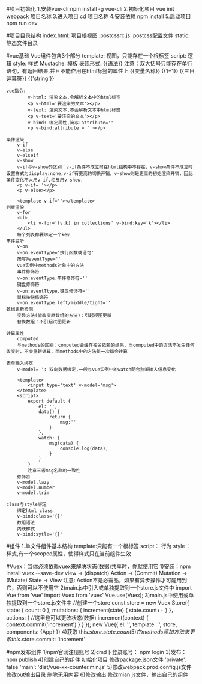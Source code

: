 #项目初始化
	1.安装vue-cli
		npm install -g vue-cli
	2.初始化项目
		vue init webpack 项目名称
	3.进入项目
		cd 项目名称
	4.安装依赖
		npm install
	5.启动项目
		npm run dev

#项目目录结构
	index.html: 项目根视图
	.postcssrc.js: postcss配置文件
	static: 静态文件目录

#vue基础
	Vue组件包含3个部分
		template: 视图，只能存在一个根标签
		script: 逻辑
		style:	样式
	Mustache: 模板
		表现形式: {{语法}} 注意：双大括号只能存在单行语句，有返回结果,并且不能作用在html标签的属性上
			{{变量名称}}
			{{1+1}}
			{{三目运算符}}
			{{'string'}}

	vue指令:
			v-html: 渲染文本,会解析文本中的html标签
			<p v-html='要渲染的文本'></p>
			v-text: 渲染文本,不会解析文本中html标签
			<p v-text='要渲染的文本'></p>
			v-bind: 绑定属性,简写:attribute=''
			<p v-bind:attribute = ''></p>

	条件渲染
		v-if
		v-else
		v-elseif
		v-show
		v-if与v-show的区别：v-if条件不成立时在html结构中不存在，v-show条件不成立时设置样式为display:none,v-if有更高的切换开销，v-show则是更高的初始渲染开销，因此条件变化不大用v-if,相反用v-show.
		<p v-if=''></p>
		<p v-else></p>

		<template v-if=''></template>
	列表渲染
		v-for
		<ul>
			<li v-for='(v,k) in collections' v-bind:key='k'></li>
		</ul>
		每个列表都要绑定一个key
	事件监听
		v-on
		v-on:eventType='执行函数或语句'
		简写@eventType=''
		vue实例中methods对象中的方法
		事件修饰符
		v-on:eventType.事件修饰符=''
		键盘修饰符
		v-on:eventTtype.键盘修饰符=''
		鼠标按钮修饰符
		v-on:eventType.left/middle/tight=''
	数组更新检测
		变异方法(能改变原数组的方法)：引起视图更新
		替换数组：不引起试图更新
	
	计算属性
		computed
		与methods的区别：computed会缓存相关依赖的结果，当computed中的方法不发生任何改变时，不会重新计算，而methods中的方法每一次都会计算
	
	表单输入绑定
		v-model='': 双向数据绑定,一般与vue实例中的watch配合监听输入信息变化

		<template>
			<input type='text' v-model='msg'>
		</template>
		<script>
			export default {
				el: '',
				data() {
					return {
						msg:''
					}
				},
				watch: {
					msg(data) {
						console.log(data);
					}
				}
			}
			注意三者msg名称的一致性
		修饰符
		v-model.lazy
		v-model.number
		v-model.trim

	class与style绑定
		绑定html class
		v-bind:class='{}'
		数组语法
		内联样式
		v-bind:sytle='{}'

#组件
	1.单文件组件基本结构
		template:只能有一个根标签
		script： 行为
		style ： 样式,有一个scoped属性，使得样式只在当前组件生效
		<template>
			<div class='name'></div>
		</template>
		<script>
			export default {
				name: '',
				data() {
					return {

					}
				}
			}
		</script>
		<style scoped>
			
		</style>
	2.父子组件
		父——>子: props
			数据传递类型验证
				数据类型验证
				多数据类型验证
				必选项：与默认值互斥
				默认值：与必选项互斥
				obj,arr类型默认值： 设置默认值时要以函数的形式
		parent.vue:
			<template>
				<div class='parent'>
					<son v-bind:title='msg' :age='age' :num='num' :obj='obj'/>
				</div>
			</template>
			<script>
				import son from './son.vue'
				export default {
					name: 'parent',
					data() {
						return {
							msg: 'props'，
							age: 10,
							num: 5,
							obj: {
								name: 't-bin'
							}
						}
					},
					components: {
						son
					}
				}
			</script>
			<style scoped>
				
			</style>
		son.vue: 
			<template>
				<div class='son'>
					{{title}}
				</div>
			</template>
			<script>
				export default {
					name: 'son',
					data() {
						return {

						}
					},
					props: {
						age: [Number]
						title: {
							type: String,
							default: 
						},
						num: {
							type: Number,
							required: true
						},
						obj: {
							type: Object,
							default() {
								return {
									name: 'vue'
								}
							}
						}
					}
				}
			</script>
			<style scoped>
				
			</style>
		
		子——>父: $emit event
		parent.vue:
			<template>
				<div class='parent'>
					<son v-bind:title='msg' @parent='receive'/>
				</div>
			</template>
			<script>
				import son from './son.vue'
				export default {
					name: 'parent',
					data() {
						return {
							msg: 'props'，
							age: 10,
							num: 5,
							obj: {
								name: 't-bin'
							}
						}
					},
					components: {
						son
					},
					methods: {
						receive(data) {
							//data:子组件传递过来的数据
						}
					}
				}
			</script>
			<style scoped>
				
			</style>
		son.vue: 
			<template>
				<div class='son'>
					{{title}}
					<button @click='child'>btn</button>
				</div>
			</template>
			<script>
				export default {
					name: 'son',
					data() {
						return {

						}
					},
					props: {
						age: [Number]
						title: {
							type: String,
							default: 
						},
						num: {
							type: Number,
							required: true
						},
						obj: {
							type: Object,
							default() {
								return {
									name: 'vue'
								}
							}
						}
					},
					methods: {
						child(event) {
							//$emit(参数一(父组件要监听的事件)，参数二(要传递给父组件的data))
							this.$emit('parent', 'message');
						}
					}
				}
			</script>
			<style scoped>
				
			</style>
	3.插槽slot和缓存
		单个插槽
		具名插槽: 传递多个插槽接收时可以用一个容器接收
		作用域插槽：数据是子组件传递给父组件，与父组件传子组件的props过程相反
			注意： 在2.5.0之前，必须使用在template上
		parent.vue:
			<template>
				<div class='parent'>
					<son>
						<!-- 不具名插槽 -->
						<p>i am the slot.</p>
						<!-- 具名插槽 -->
						<p slot='named' slot-scope='obj'>i am the named {{obj.title}}.</p>
					</son>
				</div>
			</template>
			<script>
				import son from './son.vue'
				export default {
					name: 'parent',
					data() {
						return {
							
						}
					},
					components: {
						son
					}
				}
			</script>
			<style scoped>
				
			</style>
		son.vue: 
			<template>
				<div class='son'>
					<!-- 不具名插槽 -->
					<slot>
						<p>如果不传递数据则显示</p>
					</slot>
					<!-- 具名插槽 -->
					<slot name='named' :title='msg'>传递数据</slot>
				</div>
			</template>
			<script>
				export default {
					name: 'son',
					data() {
						return {
							msg: 'slot'
						}
					},
					props: {
						age: [Number]
						title: {
							type: String,
							default: 
						},
						num: {
							type: Number,
							required: true
						},
						obj: {
							type: Object,
							default() {
								return {
									name: 'vue'
								}
							}
						}
					}
				}
			</script>
			<style scoped>
				
			</style>
		插槽中html标签的样式在父子组件中都生效，同时设置则子组件优先
	4.动态组件
		keep-alive：视图数据不发生改变时可以缓存动态组件，避免重新渲染
		parent.vue:
			<template>
				<div class='parent'>
					<!-- 方法1 -->
					<!-- {{currentView}} -->
					<!-- 方法2 -->
					<keep-alive><component :is='currentView'></component></keep-alive>
					<button @click='changeView'>change</button>
				</div>
			</template>
			<script>
				import son1 from './son1.vue'
				import son2 from './son2.vue'
				export default {
					name: 'parent',
					data() {
						return {
							msg: 'props'，
							age: 10,
							num: 5,
							obj: {
								name: 't-bin'
							},
							currentView: 'son1'
						}
					},
					components: {
						son1,
						son2
					},
					methods: {
						changeView() {
							this.currentView = 'son2';
						}
					}
				}
			</script>
			<style scoped>
				
			</style>
		son1.vue: 
			<template>
				<div class='son'>
					son1
				</div>
			</template>
			<script>
				export default {
					name: 'son',
					data() {
						return {

						}
					},
					
				}
			</script>
			<style scoped>
				
			</style>
		son2.vue: 
			<template>
				<div class='son'>
					son2
				</div>
			</template>
			<script>
				export default {
					name: 'son',
					data() {
						return {

						}
					},
					
				}
			</script>
			<style scoped>
				
			</style>

#动画与过渡
	注意：所有动画都是浮动的，所以会导致产生底部滚动条，用绝对定位解决
	1.在css过渡和动画中自动应用class
		过渡:
		v-enter: 开始
		v-enter-active: 过程
		v-enter-to: 结束
		v-leave: 开始
		v-leave-active: 过程
		v-leave-to: 结束
		注: v表示自定义的名称
		动画:
		v-enter-active:
		v-leave-active:
	2.可以配合使用第三方css动画库，如animate.css
		自定义类名(第三方库中动画的类名class)：
			enter-active-class = '自定义类名'
			leave-active-class = '自定义类名'
		引入第三方库的方法：
			1)在index.html中用link引入
			2)import 'xxx.css' (需要先安装到模块包中)
		<template>
			<div class='son'>
				<button @click='transition'>transition</button>
				<transition name='fade'>
					<p v-show='show'>show/hide</p>
				</transition>
				<button @click='animate'>animate</button>
				<transition name='ani'>
					<p v-show='show'>animate</p>
				</transition>
			</div>
		</template>
		<script>
			export default {
				name: 'son',
				data() {
					return {
						show: true,
						ani: true
					}
				},
				methods: {
					transition() {
						this.show = !this.show;
					},
					animate() {
						this.ani = !this.ani;
					}
				}
			}
		</script>
		<style scoped>
			.fade-enter-active, .fade-leave-active {
				transition: opacity .5s;
			}
			.fade-enter, .fade-leave-to {
				opacity: 0;
			}
			.fade-enter-to, .fade-leave {
				opacity: 1;
			}

			ani-enter-active {
				animation: bounce-in 1s ease;
			}
			ani-leave-active {
				animation: bounce-in 1s ease reverse;
			}
			@keyframes bounce-in {
				0% {
					transform: scale(0);
				}
				50% {
					transform: scale(1.5);
				}
				100% {
					transform: scale(1);
				}
			}
		</style>

#自定义指令
	1.在main.js中定义全局指令
		Vue.directive('focus', {
			inserted(el) {
				el.focus();
			}
		})
	2.在子组件中定义指令
		export default {
			name: '',
			data() {
				return {

				}
			},
			directives: {
				foucus: {
					inserted(el) {
						el.focus();
					}
				}
			}
		}
		v-directive在标签中调用

#过滤器
	filters: {
		name(val) {
			//对val进行处理
		}
	}
	{{text | name}}

#axios(更多细节参考github文档)
	1.安装 npm install axios --save-dev
	2.在main.js中引入
		import Axios from 'axios'
		Vue.prototype.$axios = Axios;
	3.在组件中使用
		import qs from 'qs'
		export default {
			name: '',
			data() {
				ruturn {

				}
			},
			created() {
				//get request
				this.$axios('url',{params: {type: '',count: }}).then((res) => {
					console.log(res);
					}).catch((error) => {
						console.log(error);
						});
				//post request 
				this.$axios.post('url', qs.stringify({
					name: '',
					age: ''
					})).then((res) => {
						console.log(res);
						}).catch((error) => {
							console.log(error);
							})
			}
		}
		注意：axios接受的post请求参数的格式是form-data格式
	4.拦截器：作用是对发送数据和响应结果进行检查，以保证数据正确

#跨域解决方法: 只适用于测试阶段
	1.在config文件夹中的index.js文件里找到以下属性并改写:
		//处理跨域请求
    proxyTable: {
        '/api': {
            target: 'url', //要跨域的地址
            changeOrigin: true,
            pathRewrite: {
                '^/api': ''
            }
        }
    }
  2.在main.js文件中添加以下内容：
   	Vue.prototype.HOST = 'api';
  3.在axios请求中重新修改地址：
   	url: this.HOST + ''

#mock: 数据模拟
	1.自己创建json文件，使用get请求形式访问数据
		优点： 方便，快捷
		缺点： 只能get请求
	2.项目中集成服务器，模拟各种操作
		优点： 模拟真实线上环境
		缺点： 增加开发成本
	3.直接使用线上数据
		优点： 真实
		缺点： 不一定每个项目都存在
	4.数据模拟库：mockjs
		1)安装：npm install mockjs
		2)使用：
			var Mock = require('mockjs');
			var data = Mock.mock({
					// 属性 list 的值是一个数组，其中含有 1 到 10 个元素
			    'list|1-10': [{
		        // 属性 id 是一个自增数，起始值为 1，每次增 1
		        'id|+1': 1
			    }]
				});
		3)输出结果：console.log(JSON.stringify(data, null, 4));

#路由vue-router
	1)安装：npm install vue-router --save-dev
	2)引入:
		import Vue from 'vue'
		import Router from 'vue-router'
		Vue.use(Router);
	3)配置路由文件
		var router = new Router({
			routes: {
				path: 'url',
				component: 
			}
		});
		以上内容一般提取到另外一个js文件对路由进行集中管理，再在主文件(main.js)中引入，并挂载到vue实例上
		new Vue({
			el: '#app',
			template: '<App/>',
			router,
			components: {
				App
			}
		})
	4)视图加载位置,在组件中显示
		<router-view></router-view>
	5)路由跳转
		router-link:
			//固定地址
			<router-link to='url'></router-link>
			//动态地址
			<router-link :to='url'></router-link>
			//
			<router-link to='{path: 'url'}'></router-link>
	6)路由嵌套
		export default new Router({
			routes: [{
				name: '',
				path: 'url',
				component: ,
				//嵌套路由
				children: [{
						name: '',
						path: '组件名称',
						component: 
					}]
			}]
		})
	7)路由传递参数
		<router-link :to='{name:'组件名称' ,params:{num: 123}}'></router-link>
		获取参数：$toute.params.num
		<router-link :to='{path:'url' ,query:{num: 123}}'></router-link>
	8)路由高亮效果
		在router-link标签中添加exact属性，使得该链接在当前页面时处于激活状态
		<router-link to='url' exact></router-link>
		设置链接激活时使用的CSS类名.默认值可以通过路由的构造选项linkActiveClass来全局配置。
		默认值："router-link-active"
		在路由构造选项中修改默认值为'active'，便于设置样式：
			new Router({
				routes: {
					path: 'url',
					component: 
				}，
				linkActiveClass: 'active'
			})
			mode属性对url进行处理，默认值hash,可选值history|abstract(nodejs环境)

#饿了么Element组件库
	1)安装
		npm install element-ui --save-dev
	2)引入
		完整引入
		在main.js中写入以下内容：
			import Vue from 'vue';
			import ElementUI from 'element-ui';
			import 'element-ui/lib/theme-chalk/index.css';
			import App from './App.vue';

			Vue.use(ElementUI);
			new Vue({
			  el: '#app',
			  render: h => h(App)
			});
		需要注意的是，样式文件需要单独引入
		按需引入
			安装：npm i babel-plugin-component -D
			在.babelrc文件的相同属性添加以下内容：
				{
				  "presets": [["es2015", { "modules": false }]],
				  "plugins": [
				    [
				      "component",
				      {
				        "libraryName": "element-ui",
				        "styleLibraryName": "theme-chalk"
				      }
				    ]
				  ]
				}
	3)使用
			如果你只希望引入部分组件，比如Button和Select，那么需要在main.js中写入以下内容：
				import Vue from 'vue';
				import { Button, Select } from 'element-ui'; //引入ele的相关组件时要放在对象中
				import App from './App.vue';

				Vue.component(Button.name, Button);
				Vue.component(Select.name, Select);
				/* 或写为
				 * Vue.use(Button)
				 * Vue.use(Select)
				 */
				new Vue({
				  el: '#app',
				  render: h => h(App)
				});
			另外可以在子组件中这样使用
	
#Swiper	
	1)安装：npm install vue-awesome-swiper --save-dev
	2)引入
		//全局挂载
		import Vue from 'vue'
		import VueAwesomeSwiper from 'vue-awesome-swiper'
		// require styles
		import 'swiper/dist/css/swiper.css'
		Vue.use(VueAwesomeSwiper, /* { default global options } */)

		//组件挂载
		// require styles
		import 'swiper/dist/css/swiper.css'
		import { swiper, swiperSlide } from 'vue-awesome-swiper'
		export default {
		  components: {
		    swiper,
		    swiperSlide
		  }
		}
	3)使用
		方法一：SPA worked by the component, find swiper instance by ref attribute.
			<!-- The ref attr used to find the swiper instance -->
			<template>
			  <swiper :options="swiperOption" ref="mySwiper" @someSwiperEvent="callback">
			    <!-- slides -->
			    <swiper-slide>I'm Slide 1</swiper-slide>
			    <swiper-slide>I'm Slide 2</swiper-slide>
			    <swiper-slide>I'm Slide 3</swiper-slide>
			    <swiper-slide>I'm Slide 4</swiper-slide>
			    <swiper-slide>I'm Slide 5</swiper-slide>
			    <swiper-slide>I'm Slide 6</swiper-slide>
			    <swiper-slide>I'm Slide 7</swiper-slide>
			    <!-- Optional controls -->
			    <div class="swiper-pagination"  slot="pagination"></div>
			    <div class="swiper-button-prev" slot="button-prev"></div>
			    <div class="swiper-button-next" slot="button-next"></div>
			    <div class="swiper-scrollbar"   slot="scrollbar"></div>
			  </swiper>
			</template>
			<script>
			  export default {
			    name: 'carrousel',
			    data() {
			      return {
			        swiperOption: {
			          // some swiper options/callbacks
			          // 所有的参数同 swiper 官方 api 参数
			          // ...
			        }
			      }
			    },
			    computed: {
			      swiper() {
			        return this.$refs.mySwiper.swiper
			      }
			    },
			    mounted() {
			      // current swiper instance
			      // 然后你就可以使用当前上下文内的swiper对象去做你想做的事了
			      console.log('this is current swiper instance object', this.swiper)
			      this.swiper.slideTo(3, 1000, false)
			    }
			  }
			</script>
		方法二：SSR worked by the directive, find swiper instance by directive arg.
			<!-- You can custom the "mySwiper" name used to find the swiper instance in current component -->
			<template>
			  <div v-swiper:mySwiper="swiperOption" @someSwiperEvent="callback">
			    <div class="swiper-wrapper">
			      <div class="swiper-slide" v-for="banner in banners">
			        <img :src="banner">
			      </div>
			    </div>
			    <div class="swiper-pagination"></div>
			  </div>
			</template>
			<script>
			  export default {
			    data () {
			      return {
			        banners: [ '/1.jpg', '/2.jpg', '/3.jpg' ],
			        swiperOption: {
			          pagination: {
			            el: '.swiper-pagination'
			          },
			          // some swiper options...
			        }
			      }
			    },
			    mounted() {
			      setTimeout(() => {
			        this.banners.push('/4.jpg')
			        console.log('banners update')
			      }, 3000)
			      console.log(
			        'This is current swiper instance object', this.mySwiper, 
			        'It will slideTo banners 3')
			      this.mySwiper.slideTo(3, 1000, false)
			    }
			  }
			</script>

#vue-lazyload
	1)安装：npm install vue-lazylaod -D
	2)引入
		在mian.js中
			import Vue from 'vue'
			import App from './App.vue'
			import VueLazyload from 'vue-lazyload'

			Vue.use(Vuelazylaod);
			//or with option
			Vue.use(Vuelazyload, {
				preload: 1.3,
				error: 'dist/error.png',
				loading: 'dist/loading.gif',
				attempt: 1
			});

			new Vue({
				el: 'body',
				components: {
					App
				}
			})
	3)使用
		<template>
		  <div ref="container">
     <img v-lazy="imgUrl"/>
     <div v-lazy:background-image="imgUrl"></div>

     <!-- with customer error and loading -->
     <img v-lazy="imgObj"/>
     <div v-lazy:background-image="imgObj"></div>

     <!-- Customer scrollable element -->
     <img v-lazy.container ="imgUrl"/>
     <div v-lazy:background-image.container="img"></div>

		    <!-- srcset -->
		    <img v-lazy="'img.400px.jpg'" data-srcset="img.400px.jpg 400w, img.800px.jpg 800w, img.1200px.jpg 1200w">
		    <img v-lazy="imgUrl" :data-srcset="imgUrl' + '?size=400 400w, ' + imgUrl + ' ?size=800 800w, ' + imgUrl +'/1200.jpg 1200w'" />
		  </div>
		</template>
		<script>
			export default {
			  data () {
			    return {
			    	//在js中引入本地图片，必须使用require来引入，如果是网络地址就直接使用
			      imgObj: {
			        src: require('xxx.png'),
			        error: require('xxx.png'),
			        loading: require('xxx.png')
			      },
			      imgUrl: 'http://xx.com/logo.png' // String
			    }
			  }
			}
		</script>

#rem&less
	1)rem处理
		在index.html的script标签中添加以下代码
		(function(doc, win) {
			var docEl = doc.documentElement,
					resizeEvt = 'orientationchange' in window? 'orientationchange': 'resize',
					recalc = function() {
						var clientWidth = docEl.clientWidth;
						if(!clientWidth) return;
						if(clientWidth >= 750) {
							docEl.style.fontSize = '100px';
						}else {
							docEl.style.fontSize = 100 * (clientWidth / 750) + 'px';
						}
					}
			if(!doc.addEventListener) return;
			win.addEventListener(resizeEvt, recalc, false);
			doc.addEventListener('DOMContentLoaded', recalc, false);
		} (document, window));
	2)安装less和less-loader
		npm install less less-loader --save-dev
	3)修改配置bulid文件夹中webpack.base.conf.js文件
		在module属性的rules末尾添加以下内容：
			{
				test: /\.less/,
				use: [
					'style-loader',
					'css-loader',
					'less-loader'
				]
			}
		如果在package.json文件中没有以上的3个loader，请使用npm安装补充
	4)使用
		在组件中的style标签上添加lang='less':
		<style scoped lang = 'less'></style>
	
#Vuex：当你必须依赖vuex来解决状态(数据)共享时，你就使用它
	1)安装：npm install vuex --save-dev
		view -> (dispatch) Action -> (Commit) Mutation ->(Mutate) State -> View
		注意: Action不是必需品，如果有异步操作才可能用到它，否则可以不使用它
	2)main.js中引入或单独提取到一个store.js文件中
		import Vue from 'vue'
		import Vuex from 'vuex'
		Vue.use(Vuex);
	3)main.js中使用或单独提取到一个store.js文件中
		//创建一个store
		const store = new Vuex.Store({
			state: {
				count: 0
			},
			mutations: {
				increment(state) {
					state.count++
				}
			}，
			actions: {
				//这里也可以更改状态(数据)
				increment(context) {
					context.commit('increment')
				}
			}
		});
		new Vue({
			el: '',
			template: '<App />',
			store,
			components: {App}
		})
	4)获取
		this.$store.state.count
	5)在methods添加方法来更改
		this.$store.commit: 'increment'

#npm发布组件
	1)npm官网注册账号
	2)cmd下登录账号： npm login
	3)发布： npm publish
	4)创建自己的组件
		初始化项目
		修改package.json文件
			'private': false
			'main': 'dist/vue-xx-counter.min.js'
	5)修改webpack.prod.config.js文件
		修改out输出目录
		删除无用内容
	6)修改输出
		修改mian.js文件，输出自己的组件
